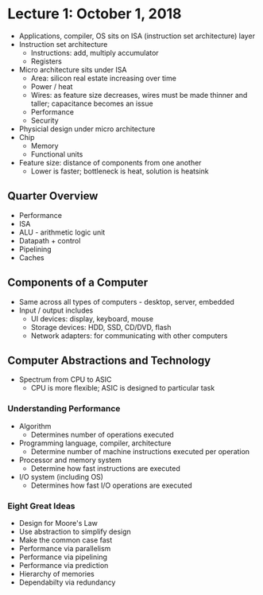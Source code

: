 # Lecture 1: October 1, 2018
* Applications, compiler, OS sits on ISA (instruction set architecture) layer
* Instruction set architecture
  * Instructions: add, multiply accumulator
  * Registers
* Micro architecture sits under ISA
  * Area: silicon real estate increasing over time
  * Power / heat
  * Wires: as feature size decreases, wires must be made thinner and taller; capacitance becomes an issue
  * Performance
  * Security
* Physicial design under micro architecture
* Chip
  * Memory
  * Functional units
* Feature size: distance of components from one another
  * Lower is faster; bottleneck is heat, solution is heatsink
## Quarter Overview
* Performance
* ISA
* ALU - arithmetic logic unit
* Datapath + control
* Pipelining
* Caches
## Components of a Computer
* Same across all types of computers - desktop, server, embedded
* Input / output includes
  * UI devices: display, keyboard, mouse
  * Storage devices: HDD, SSD, CD/DVD, flash
  * Network adapters: for communicating with other computers
## Computer Abstractions and Technology
* Spectrum from CPU to ASIC
  * CPU is more flexible; ASIC is designed to particular task
### Understanding Performance
* Algorithm
  * Determines number of operations executed
* Programming language, compiler, architecture
  * Determine number of machine instructions executed per operation
* Processor and memory system
  * Determine how fast instructions are executed
* I/O system (including OS)
  * Determines how fast I/O operations are executed
### Eight Great Ideas
* Design for Moore's Law
* Use abstraction to simplify design
* Make the common case fast
* Performance via parallelism
* Performance via pipelining
* Performance via prediction
* Hierarchy of memories
* Dependabilty via redundancy
